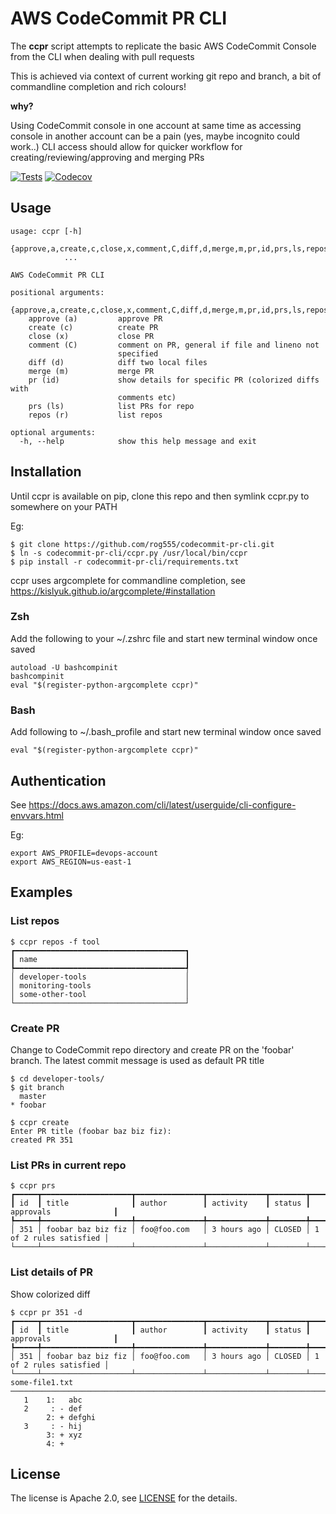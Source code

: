# AWS CodeCommit PR CLI

The **ccpr** script attempts to replicate the basic AWS CodeCommit Console from the CLI when dealing with pull requests

This is achieved via context of current working git repo and branch, a bit of commandline completion and rich colours!

**why?**

Using CodeCommit console in one account at same time as accessing console in another account can be a pain (yes, maybe incognito could work..)  CLI access should allow for quicker workflow for creating/reviewing/approving and merging PRs

[![Tests](https://github.com/rog555/codecommit-pr-cli/actions/workflows/tests.yml/badge.svg)](https://github.com/rog555/codecommit-pr-cli/actions/workflows/tests.yml/)
[![Codecov](https://codecov.io/gh/rog555/codecommit-pr-cli/branch/master/graph/badge.svg)](https://codecov.io/gh/rog555/codecommit-pr-cli/branch/master)

## Usage

```
usage: ccpr [-h]
            {approve,a,create,c,close,x,comment,C,diff,d,merge,m,pr,id,prs,ls,repos,r}
            ...

AWS CodeCommit PR CLI

positional arguments:
  {approve,a,create,c,close,x,comment,C,diff,d,merge,m,pr,id,prs,ls,repos,r}
    approve (a)         approve PR
    create (c)          create PR
    close (x)           close PR
    comment (C)         comment on PR, general if file and lineno not
                        specified
    diff (d)            diff two local files
    merge (m)           merge PR
    pr (id)             show details for specific PR (colorized diffs with
                        comments etc)
    prs (ls)            list PRs for repo
    repos (r)           list repos

optional arguments:
  -h, --help            show this help message and exit
```

## Installation

Until ccpr is available on pip, clone this repo and then symlink ccpr.py to somewhere on your PATH

Eg:

```
$ git clone https://github.com/rog555/codecommit-pr-cli.git
$ ln -s codecommit-pr-cli/ccpr.py /usr/local/bin/ccpr
$ pip install -r codecommit-pr-cli/requirements.txt
```

ccpr uses argcomplete for commandline completion, see https://kislyuk.github.io/argcomplete/#installation

### Zsh

Add the following to your ~/.zshrc file and start new terminal window once saved

```
autoload -U bashcompinit
bashcompinit
eval "$(register-python-argcomplete ccpr)"
```

### Bash

Add following to ~/.bash_profile and start new terminal window once saved

```
eval "$(register-python-argcomplete ccpr)"
```

## Authentication ##

See https://docs.aws.amazon.com/cli/latest/userguide/cli-configure-envvars.html

Eg: 

```
export AWS_PROFILE=devops-account
export AWS_REGION=us-east-1
```

## Examples

### List repos

```
$ ccpr repos -f tool
┏━━━━━━━━━━━━━━━━━━━━━━━━━━━━━━━━━━━━━━┓
┃ name                                 ┃
┡━━━━━━━━━━━━━━━━━━━━━━━━━━━━━━━━━━━━━━┩
│ developer-tools                      │
│ monitoring-tools                     │
│ some-other-tool                      │
└──────────────────────────────────────┘
```

### Create PR

Change to CodeCommit repo directory and create PR on the 'foobar' branch.  The latest commit message is used as default PR title

```
$ cd developer-tools/
$ git branch
  master
* foobar

$ ccpr create
Enter PR title (foobar baz biz fiz):
created PR 351
```

### List PRs in current repo

```
$ ccpr prs
┏━━━━━┳━━━━━━━━━━━━━━━━━━━━┳━━━━━━━━━━━━━━━┳━━━━━━━━━━━━━┳━━━━━━━━┳━━━━━━━━━━━━━━━━━━━━━━━━┓
┃ id  ┃ title              ┃ author        ┃ activity    ┃ status ┃ approvals              ┃
┡━━━━━╇━━━━━━━━━━━━━━━━━━━━╇━━━━━━━━━━━━━━━╇━━━━━━━━━━━━━╇━━━━━━━━╇━━━━━━━━━━━━━━━━━━━━━━━━┩
│ 351 │ foobar baz biz fiz │ foo@foo.com   │ 3 hours ago │ CLOSED │ 1 of 2 rules satisfied │
└─────┴────────────────────┴───────────────┴─────────────┴────────┴────────────────────────┘
```

### List details of PR

Show colorized diff

```
$ ccpr pr 351 -d
┏━━━━━┳━━━━━━━━━━━━━━━━━━━━┳━━━━━━━━━━━━━━━┳━━━━━━━━━━━━━┳━━━━━━━━┳━━━━━━━━━━━━━━━━━━━━━━━━┓
┃ id  ┃ title              ┃ author        ┃ activity    ┃ status ┃ approvals              ┃
┡━━━━━╇━━━━━━━━━━━━━━━━━━━━╇━━━━━━━━━━━━━━━╇━━━━━━━━━━━━━╇━━━━━━━━╇━━━━━━━━━━━━━━━━━━━━━━━━┩
│ 351 │ foobar baz biz fiz │ foo@foo.com   │ 3 hours ago │ CLOSED │ 1 of 2 rules satisfied │
└─────┴────────────────────┴───────────────┴─────────────┴────────┴────────────────────────┘
some-file1.txt
────────────────────────────────────────────────────────────────────────────────────────────
   1    1:   abc
   2     : - def
        2: + defghi
   3     : - hij
        3: + xyz
        4: +
```

## License
The license is Apache 2.0, see [LICENSE](./LICENSE) for the details.